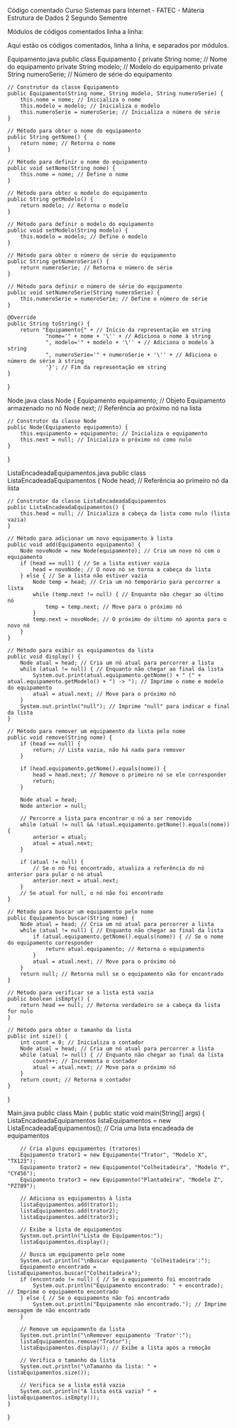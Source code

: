 Código comentado Curso Sistemas para Internet - FATEC - Máteria Estrutura de Dados 2 Segundo Sementre


Módulos de códigos comentados linha a linha:

Aqui estão os códigos comentados, linha a linha, e separados por módulos.


Equipamento.java
public class Equipamento {
    private String nome; // Nome do equipamento
    private String modelo; // Modelo do equipamento
    private String numeroSerie; // Número de série do equipamento

    // Construtor da classe Equipamento
    public Equipamento(String nome, String modelo, String numeroSerie) {
        this.nome = nome; // Inicializa o nome
        this.modelo = modelo; // Inicializa o modelo
        this.numeroSerie = numeroSerie; // Inicializa o número de série
    }

    // Método para obter o nome do equipamento
    public String getNome() {
        return nome; // Retorna o nome
    }

    // Método para definir o nome do equipamento
    public void setNome(String nome) {
        this.nome = nome; // Define o nome
    }

    // Método para obter o modelo do equipamento
    public String getModelo() {
        return modelo; // Retorna o modelo
    }

    // Método para definir o modelo do equipamento
    public void setModelo(String modelo) {
        this.modelo = modelo; // Define o modelo
    }

    // Método para obter o número de série do equipamento
    public String getNumeroSerie() {
        return numeroSerie; // Retorna o número de série
    }

    // Método para definir o número de série do equipamento
    public void setNumeroSerie(String numeroSerie) {
        this.numeroSerie = numeroSerie; // Define o número de série
    }

    @Override
    public String toString() {
        return "Equipamento{" + // Início da representação em string
                "nome='" + nome + '\'' + // Adiciona o nome à string
                ", modelo='" + modelo + '\'' + // Adiciona o modelo à string
                ", numeroSerie='" + numeroSerie + '\'' + // Adiciona o número de série à string
                '}'; // Fim da representação em string
    }
}



Node.java
class Node {
    Equipamento equipamento; // Objeto Equipamento armazenado no nó
    Node next; // Referência ao próximo nó na lista

    // Construtor da classe Node
    public Node(Equipamento equipamento) {
        this.equipamento = equipamento; // Inicializa o equipamento
        this.next = null; // Inicializa o próximo nó como nulo
    }
}



ListaEncadeadaEquipamentos.java
public class ListaEncadeadaEquipamentos {
    Node head; // Referência ao primeiro nó da lista

    // Construtor da classe ListaEncadeadaEquipamentos
    public ListaEncadeadaEquipamentos() {
        this.head = null; // Inicializa a cabeça da lista como nulo (lista vazia)
    }

    // Método para adicionar um novo equipamento à lista
    public void add(Equipamento equipamento) {
        Node novoNode = new Node(equipamento); // Cria um novo nó com o equipamento
        if (head == null) { // Se a lista estiver vazia
            head = novoNode; // O novo nó se torna a cabeça da lista
        } else { // Se a lista não estiver vazia
            Node temp = head; // Cria um nó temporário para percorrer a lista
            while (temp.next != null) { // Enquanto não chegar ao último nó
                temp = temp.next; // Move para o próximo nó
            }
            temp.next = novoNode; // O próximo do último nó aponta para o novo nó
        }
    }

    // Método para exibir os equipamentos da lista
    public void display() {
        Node atual = head; // Cria um nó atual para percorrer a lista
        while (atual != null) { // Enquanto não chegar ao final da lista
            System.out.print(atual.equipamento.getNome() + " (" + atual.equipamento.getModelo() + ") -> "); // Imprime o nome e modelo do equipamento
            atual = atual.next; // Move para o próximo nó
        }
        System.out.println("null"); // Imprime "null" para indicar o final da lista
    }

    // Método para remover um equipamento da lista pelo nome
    public void remove(String nome) {
        if (head == null) {
            return; // Lista vazia, não há nada para remover
        }

        if (head.equipamento.getNome().equals(nome)) {
            head = head.next; // Remove o primeiro nó se ele corresponder
            return;
        }

        Node atual = head;
        Node anterior = null;

        // Percorre a lista para encontrar o nó a ser removido
        while (atual != null && !atual.equipamento.getNome().equals(nome)) {
            anterior = atual;
            atual = atual.next;
        }

        if (atual != null) {
            // Se o nó foi encontrado, atualiza a referência do nó anterior para pular o nó atual
            anterior.next = atual.next;
        }
        // Se atual for null, o nó não foi encontrado
    }

    // Método para buscar um equipamento pelo nome
    public Equipamento buscar(String nome) {
        Node atual = head; // Cria um nó atual para percorrer a lista
        while (atual != null) { // Enquanto não chegar ao final da lista
            if (atual.equipamento.getNome().equals(nome)) { // Se o nome do equipamento corresponder
                return atual.equipamento; // Retorna o equipamento
            }
            atual = atual.next; // Move para o próximo nó
        }
        return null; // Retorna null se o equipamento não for encontrado
    }

    // Método para verificar se a lista está vazia
    public boolean isEmpty() {
        return head == null; // Retorna verdadeiro se a cabeça da lista for nulo
    }

    // Método para obter o tamanho da lista
    public int size() {
        int count = 0; // Inicializa o contador
        Node atual = head; // Cria um nó atual para percorrer a lista
        while (atual != null) { // Enquanto não chegar ao final da lista
            count++; // Incrementa o contador
            atual = atual.next; // Move para o próximo nó
        }
        return count; // Retorna o contador
    }
}



Main.java
public class Main {
    public static void main(String[] args) {
        ListaEncadeadaEquipamentos listaEquipamentos = new ListaEncadeadaEquipamentos(); // Cria uma lista encadeada de equipamentos

        // Cria alguns equipamentos (tratores)
        Equipamento trator1 = new Equipamento("Trator", "Modelo X", "TX123");
        Equipamento trator2 = new Equipamento("Colheitadeira", "Modelo Y", "CY456");
        Equipamento trator3 = new Equipamento("Plantadeira", "Modelo Z", "PZ789");

        // Adiciona os equipamentos à lista
        listaEquipamentos.add(trator1);
        listaEquipamentos.add(trator2);
        listaEquipamentos.add(trator3);

        // Exibe a lista de equipamentos
        System.out.println("Lista de Equipamentos:");
        listaEquipamentos.display();

        // Busca um equipamento pelo nome
        System.out.println("\nBuscar equipamento 'Colheitadeira':");
        Equipamento encontrado = listaEquipamentos.buscar("Colheitadeira");
        if (encontrado != null) { // Se o equipamento foi encontrado
            System.out.println("Equipamento encontrado: " + encontrado); // Imprime o equipamento encontrado
        } else { // Se o equipamento não foi encontrado
            System.out.println("Equipamento não encontrado."); // Imprime mensagem de não encontrado
        }

        // Remove um equipamento da lista
        System.out.println("\nRemover equipamento 'Trator':");
        listaEquipamentos.remove("Trator");
        listaEquipamentos.display(); // Exibe a lista após a remoção

        // Verifica o tamanho da lista
        System.out.println("\nTamanho da lista: " + listaEquipamentos.size());

        // Verifica se a lista está vazia
        System.out.println("A lista está vazia? " + listaEquipamentos.isEmpty());
    }
}
